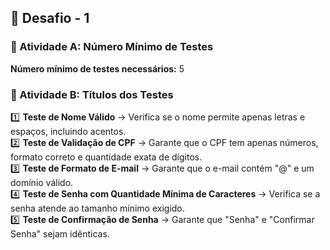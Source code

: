 ## 📌 Desafio - 1

### 🔹 Atividade A: Número Mínimo de Testes  
**Número mínimo de testes necessários:** 5  

### 🔹 Atividade B: Títulos dos Testes  

1️⃣ **Teste de Nome Válido** → Verifica se o nome permite apenas letras e espaços, incluindo acentos.  
2️⃣ **Teste de Validação de CPF** → Garante que o CPF tem apenas números, formato correto e quantidade exata de dígitos.  
3️⃣ **Teste de Formato de E-mail** → Garante que o e-mail contém "@" e um domínio válido.  
4️⃣ **Teste de Senha com Quantidade Mínima de Caracteres** → Verifica se a senha atende ao tamanho mínimo exigido.  
5️⃣ **Teste de Confirmação de Senha** → Garante que "Senha" e "Confirmar Senha" sejam idênticas.  
